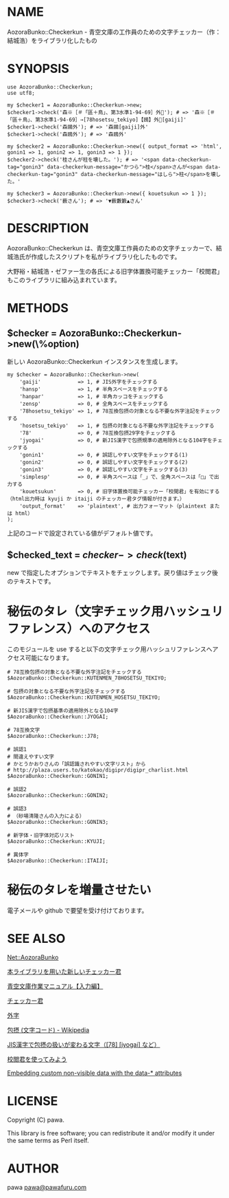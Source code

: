 # NAME

AozoraBunko::Checkerkun - 青空文庫の工作員のための文字チェッカー（作：結城浩）をライブラリ化したもの

# SYNOPSIS

    use AozoraBunko::Checkerkun;
    use utf8;

    my $checker1 = AozoraBunko::Checkerkun->new;
    $checker1->check('森※［＃「區＋鳥」、第3水準1-94-69］外💓'); # => '森※［＃「區＋鳥」、第3水準1-94-69］→[78hosetsu_tekiyo]【鴎】外💓[gaiji]'
    $checker1->check('森鷗外'); # => '森鷗[gaiji]外'
    $checker1->check('森鴎外'); # => '森鴎外'

    my $checker2 = AozoraBunko::Checkerkun->new({ output_format => 'html', gonin1 => 1, gonin2 => 1, gonin3 => 1 });
    $checker2->check('桂さんが柱を壊した。'); # => '<span data-checkerkun-tag="gonin3" data-checkerkun-message="かつら">桂</span>さんが<span data-checkerkun-tag="gonin3" data-checkerkun-message="はしら">柱</span>を壊した。'

    my $checker3 = AozoraBunko::Checkerkun->new({ kouetsukun => 1 });
    $checker3->check('薮さん'); # => '▼薮藪籔▲さん'

# DESCRIPTION

AozoraBunko::Checkerkun は、青空文庫工作員のための文字チェッカーで、結城浩氏が作成したスクリプトを私がライブラリ化したものです。

大野裕・結城浩・ゼファー生の各氏による旧字体置換可能チェッカー「校閲君」もこのライブラリに組み込まれています。

# METHODS

## $checker = AozoraBunko::Checkerkun->new(\\%option)

新しい AozoraBunko::Checkerkun インスタンスを生成します。

    my $checker = AozoraBunko::Checkerkun->new(
        'gaiji'            => 1, # JIS外字をチェックする
        'hansp'            => 1, # 半角スペースをチェックする
        'hanpar'           => 1, # 半角カッコをチェックする
        'zensp'            => 0, # 全角スペースをチェックする
        '78hosetsu_tekiyo' => 1, # 78互換包摂の対象となる不要な外字注記をチェックする
        'hosetsu_tekiyo'   => 1, # 包摂の対象となる不要な外字注記をチェックする
        '78'               => 0, # 78互換包摂29字をチェックする
        'jyogai'           => 0, # 新JIS漢字で包摂規準の適用除外となる104字をチェックする
        'gonin1'           => 0, # 誤認しやすい文字をチェックする(1)
        'gonin2'           => 0, # 誤認しやすい文字をチェックする(2)
        'gonin3'           => 0, # 誤認しやすい文字をチェックする(3)
        'simplesp'         => 0, # 半角スペースは「_」で、全角スペースは「□」で出力する
        'kouetsukun'       => 0, # 旧字体置換可能チェッカー「校閲君」を有効にする（html出力時は kyuji か itaiji のチェッカー君タグ情報が付きます。）
        'output_format'    => 'plaintext', # 出力フォーマット（plaintext または html）
    );

上記のコードで設定されている値がデフォルト値です。

## $checked\_text = $checker->check($text)

new で指定したオプションでテキストをチェックします。戻り値はチェック後のテキストです。

# 秘伝のタレ（文字チェック用ハッシュリファレンス）へのアクセス

このモジュールを use すると以下の文字チェック用ハッシュリファレンスへアクセス可能になります。

    # 78互換包摂の対象となる不要な外字注記をチェックする
    $AozoraBunko::Checkerkun::KUTENMEN_78HOSETSU_TEKIYO;

    # 包摂の対象となる不要な外字注記をチェックする
    $AozoraBunko::Checkerkun::KUTENMEN_HOSETSU_TEKIYO;

    # 新JIS漢字で包摂基準の適用除外となる104字
    $AozoraBunko::Checkerkun::JYOGAI;

    # 78互換文字
    $AozoraBunko::Checkerkun::J78;

    # 誤認1
    # 間違えやすい文字
    # かとうかおりさんの「誤認識されやすい文字リスト」から
    # http://plaza.users.to/katokao/digipr/digipr_charlist.html
    $AozoraBunko::Checkerkun::GONIN1;

    # 誤認2
    $AozoraBunko::Checkerkun::GONIN2;

    # 誤認3
    # （砂場清隆さんの入力による）
    $AozoraBunko::Checkerkun::GONIN3;

    # 新字体・旧字体対応リスト
    $AozoraBunko::Checkerkun::KYUJI;

    # 異体字
    $AozoraBunko::Checkerkun::ITAIJI;

# 秘伝のタレを増量させたい

電子メールや github で要望を受け付けております。

# SEE ALSO

[Net::AozoraBunko](https://metacpan.org/pod/Net::AozoraBunko)

[本ライブラリを用いた新しいチェッカー君](http://chobitool.com/checkerkun/)

[青空文庫作業マニュアル【入力編】](http://www.aozora.gr.jp/aozora-manual/index-input.html)

[チェッカー君](http://www.aozora.jp/tools/checker.cgi)

[外字](http://www.aozora.gr.jp/annotation/external_character.html)

[包摂 (文字コード) - Wikipedia](https://ja.wikipedia.org/wiki/%E5%8C%85%E6%91%82_\(%E6%96%87%E5%AD%97%E3%82%B3%E3%83%BC%E3%83%89\))

[JIS漢字で包摂の扱いが変わる文字（\[78\] \[jyogai\] など）](http://www.aozora.gr.jp/newJIS-Kanji/gokan_henkou_list.html)

[校閲君を使ってみよう](http://www.aozora.gr.jp/tools/kouetsukun/online_kouetsukun.html)

[Embedding custom non-visible data with the data-\* attributes](http://www.w3.org/TR/html5/dom.html#embedding-custom-non-visible-data-with-the-data-*-attributes)

# LICENSE

Copyright (C) pawa.

This library is free software; you can redistribute it and/or modify
it under the same terms as Perl itself.

# AUTHOR

pawa <pawa@pawafuru.com>
